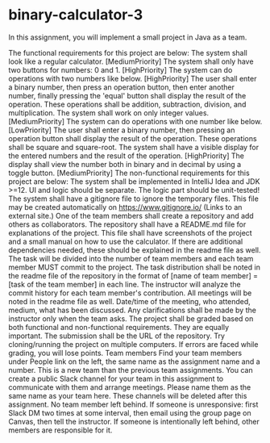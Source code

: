 # binary-calculator-3

In this assignment, you will implement a small project in Java as a team.

The functional requirements for this project are below:
The system shall look like a regular calculator. [MediumPriority]
The system shall only have two buttons for numbers: 0 and 1. [HighPriority]
The system can do operations with two numbers like below. [HighPriority]
The user shall enter a binary number, then press an operation button, then enter another number, finally pressing the 'equal' button shall display the result of the operation.
These operations shall be addition, subtraction, division, and multiplication.
The system shall work on only integer values. [MediumPriority]
The system can do operations with one number like below. [LowPriority]
The user shall enter a binary number, then pressing an operation button shall display the result of the operation.
These operations shall be square and square-root.
The system shall have a visible display for the entered numbers and the result of the operation. [HighPriority]
The display shall view the number both in binary and in decimal by using a toggle button. [MediumPriority]
The non-functional requirements for this project are below:
The system shall be implemented in IntelliJ Idea and JDK >=12.
UI and logic should be separate.
The logic part should be unit-tested!
The system shall have a gitignore file to ignore the temporary files.
This file may be created automatically on https://www.gitignore.io/ (Links to an external site.) 
One of the team members shall create a repository and add others as collaborators.
The repository shall have a README.md file for explanations of the project.
This file shall have screenshots of the project and a small manual on how to use the calculator.
If there are additional dependencies needed, these should be explained in the readme file as well.
The task will be divided into the number of team members and each team member MUST commit to the project.
The task distribution shall be noted in the readme file of the repository in the format of [name of team member] = [task of the team member] in each line.
The instructor will analyze the commit history for each team member's contribution.
All meetings will be noted in the readme file as well.
Date/time of the meeting, who attended, medium, what has been discussed.
Any clarifications shall be made by the instructor only when the team asks.
The project shall be graded based on both functional and non-functional requirements.
They are equally important.
The submission shall be the URL of the repository.
Try cloning/running the project on multiple computers. If errors are faced while grading, you will lose points.
Team members
Find your team members under People link on the left, the same name as the assignment name and a number.
This is a new team than the previous team assignments.
You can create a public Slack channel for your team in this assignment to communicate with them and arrange meetings.
Please name them as the same name as your team here.
These channels will be deleted after this assignment.
No team member left behind.
If someone is unresponsive: first Slack DM two times at some interval, then email using the group page on Canvas, then tell the instructor.
If someone is intentionally left behind, other members are responsible for it.
